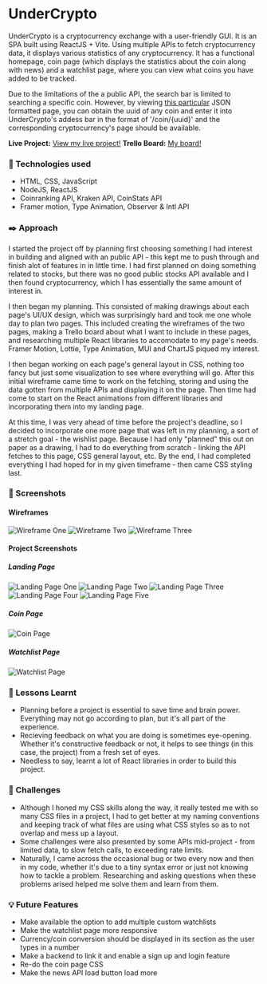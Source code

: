# UnderCrypto
UnderCrypto is a cryptocurrency exchange with a user-friendly GUI. It is an SPA built using ReactJS + Vite. Using multiple APIs to fetch cryptocurrency data, it displays various statistics of any cryptocurrency. It has a functional homepage, coin page (which displays the statistics about the coin along with news) and a watchlist page, where you can view what coins you have added to be tracked.

Due to the limitations of the a public API, the search bar is limited to searching a specific coin. However, by viewing [this particular](https://api.coinranking.com/v2/coins) JSON formatted page, you can obtain the uuid of any coin and enter it into UnderCrypto's addess bar in the format of '/coin/{uuid}' and the corresponding cryptocurrency's page should be available.

**Live Project:** [View my live project!]()
**Trello Board:** [My board!](https://trello.com/b/QiMFfFiP/crypto-exchange)

### :page_with_curl: Technologies used
- HTML, CSS, JavaScript
- NodeJS, ReactJS
- Coinranking API, Kraken API, CoinStats API
- Framer motion, Type Animation, Observer & Intl API

### :black_nib: Approach
I started the project off by planning first choosing something I had interest in building and aligned with an
public API - this kept me to push through and finish alot of features in in little time. I had first planned on
doing something related to stocks, but there was no good public stocks API available and I then found cryptocurrency, which I has essentially the same amount of interest in.

I then began my planning. This consisted of making drawings about each page's UI/UX design, which was surprisingly hard and took me one whole day to plan two pages. This included creating the wireframes of the two pages, making a Trello board about what I want to include in these pages, and researching multiple React libraries to accomodate to my page's needs. Framer Motion, Lottie, Type Animation, MUI and ChartJS piqued my interest.

I then began working on each page's general layout in CSS, nothing too fancy but just some visualization to see where everything will go. After this initial wireframe came time to work on the fetching, storing and using the data gotten from multiple APIs and displaying it on the page. Then time had come to start on the React animations from different libraries and incorporating them into my landing page.

At this time, I was very ahead of time before the project's deadline, so I decided to incorporate one more page that was left in my planning, a sort of a stretch goal - the wishlist page. Because I had only "planned" this out on paper as a drawing, I had to do everything from scratch - linking the API fetches to this page, CSS general layout, etc. By the end, I had completed everything I had hoped for in my given timeframe - then came CSS styling last.

### :telescope: Screenshots
#### Wireframes
![Wireframe One](src/assets/wireframe1.PNG)
![Wireframe Two](src/assets/wireframe2.PNG)
![Wireframe Three](src/assets/wireframe3.PNG)

#### Project Screenshots
##### Landing Page
![Landing Page One](src/assets/landingpage1.PNG)
![Landing Page Two](src/assets/landingpage2.PNG)
![Landing Page Three](src/assets/landingpage3.PNG)
![Landing Page Four](src/assets/landingpage4.PNG)
![Landing Page Five](src/assets/landingpage5.PNG)

##### Coin Page
![Coin Page](src/assets/coinpage.PNG)

##### Watchlist Page
![Watchlist Page](src/assets/watchlistpage.PNG)

### :pencil: Lessons Learnt
- Planning before a project is essential to save time and brain power. Everything may not go according to plan, but it's all part of the experience.
- Recieving feedback on what you are doing is sometimes eye-opening. Whether it's constructive feedback or not, it helps to see things (in this case, the project) from a fresh set of eyes.
- Needless to say, learnt a lot of React libraries in order to build this project.

### :hammer: Challenges
- Although I honed my CSS skills along the way, it really tested me with so many CSS files in a project, I had to get better at my naming conventions and keeping track of what files are using what CSS styles so as to not overlap and mess up a layout.
- Some challenges were also presented by some APIs mid-project - from limited data, to slow fetch calls, to exceeding rate limits.
- Naturally, I came across the occasional bug or two every now and then in my code, whether it's due to a tiny syntax error or just not knowing how to tackle a problem. Researching and asking questions when these problems arised helped me solve them and learn from them.

### :bulb: Future Features
- Make available the option to add multiple custom watchlists
- Make the watchlist page more responsive
- Currency/coin conversion should be displayed in its section as the user types in a number
- Make a backend to link it and enable a sign up and login feature
- Re-do the coin page CSS
- Make the news API load button load more